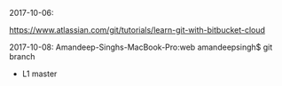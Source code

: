2017-10-06:

https://www.atlassian.com/git/tutorials/learn-git-with-bitbucket-cloud

2017-10-08:
Amandeep-Singhs-MacBook-Pro:web amandeepsingh$ git branch
* L1
  master

